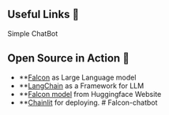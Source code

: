 ## Useful Links 🔗
Simple ChatBot 
## Open Source in Action 🚀
- **[Falcon](https://falconllm.tii.ae/) as Large Language model
- **[LangChain](https://python.langchain.com/en/latest/modules/models/llms/integrations/huggingface_hub.html) as a Framework for LLM
- **[Falcon model](https://huggingface.co/tiiuae/falcon-7b-instruct) from Huggingface Website
- **[Chainlit](https://docs.chainlit.io/langchain) for deploying.
#   F a l c o n - c h a t b o t 

 
